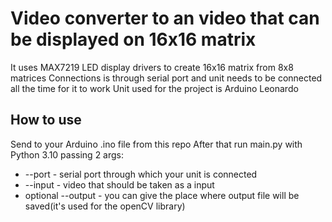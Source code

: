 # Video converter to an video that can be displayed on 16x16 matrix
It uses MAX7219 LED display drivers to create 16x16 matrix from 8x8 matrices
Connections is through serial port and unit needs to be connected all the time for it to work
Unit used for the project is Arduino Leonardo

## How to use
Send to your Arduino .ino file from this repo
After that run main.py with Python 3.10 passing 2 args:
- --port - serial port through which your unit is connected
- --input - video that should be taken as a input
- optional --output - you can give the place where output file will be saved(it's used for the openCV library)
